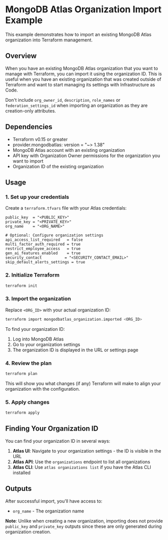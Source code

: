 # MongoDB Atlas Organization Import Example

This example demonstrates how to import an existing MongoDB Atlas organization into Terraform management.

## Overview

When you have an existing MongoDB Atlas organization that you want to manage with Terraform, you can import it using the organization ID. This is useful when you have an existing organization that was created outside of Terraform and want to start managing its settings with Infrastructure as Code.

Don't include `org_owner_id`, `description`, `role_names` or `federation_settings_id` when importing an organization as they are creation-only attributes.

## Dependencies

- Terraform v0.15 or greater
- provider.mongodbatlas: version = "~> 1.38"
- MongoDB Atlas account with an existing organization
- API key with Organization Owner permissions for the organization you want to import
- Organization ID of the existing organization

## Usage

### 1. Set up your credentials

Create a `terraform.tfvars` file with your Atlas credentials:

```hcl
public_key  = "<PUBLIC_KEY>"
private_key = "<PRIVATE_KEY>"
org_name    = "<ORG_NAME>"

# Optional: Configure organization settings
api_access_list_required   = false
multi_factor_auth_required = true
restrict_employee_access   = true
gen_ai_features_enabled    = true
security_contact          = "<SECURITY_CONTACT_EMAIL>"
skip_default_alerts_settings = true
```

### 2. Initialize Terraform

```bash
terraform init
```

### 3. Import the organization

Replace `<ORG_ID>` with your actual organization ID:

```bash
terraform import mongodbatlas_organization.imported <ORG_ID>
```

To find your organization ID:
1. Log into MongoDB Atlas
2. Go to your organization settings
3. The organization ID is displayed in the URL or settings page

### 4. Review the plan

```bash
terraform plan
```

This will show you what changes (if any) Terraform will make to align your organization with the configuration.

### 5. Apply changes

```bash
terraform apply
```

## Finding Your Organization ID

You can find your organization ID in several ways:

1. **Atlas UI**: Navigate to your organization settings - the ID is visible in the URL
2. **Atlas API**: Use the `organizations` endpoint to list all organizations
3. **Atlas CLI**: Use `atlas organizations list` if you have the Atlas CLI installed

## Outputs

After successful import, you'll have access to:
- `org_name` - The organization name

**Note**: Unlike when creating a new organization, importing does not provide `public_key` and `private_key` outputs since these are only generated during organization creation.
